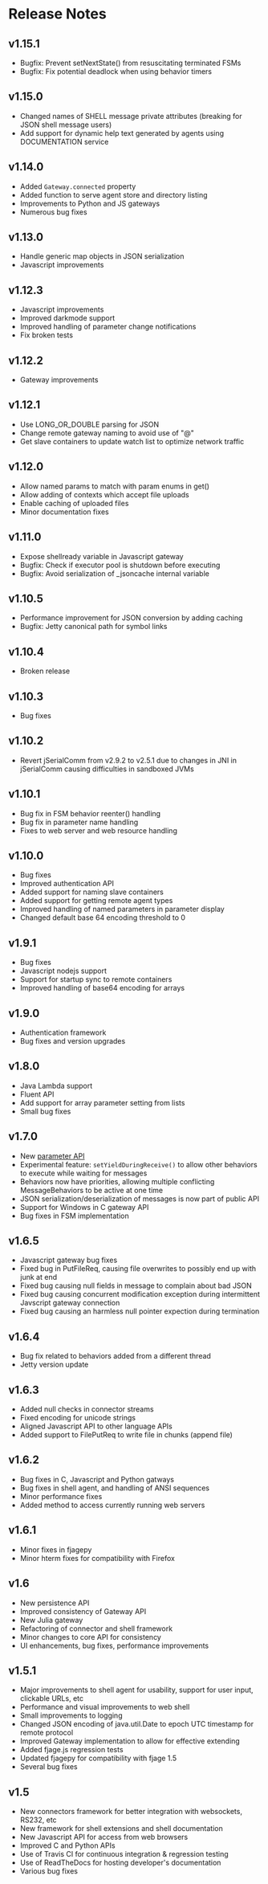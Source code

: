 # Release Notes

## v1.15.1

* Bugfix: Prevent setNextState() from resuscitating terminated FSMs
* Bugfix: Fix potential deadlock when using behavior timers

## v1.15.0

* Changed names of SHELL message private attributes (breaking for JSON shell message users)
* Add support for dynamic help text generated by agents using DOCUMENTATION service

## v1.14.0

* Added `Gateway.connected` property
* Added function to serve agent store and directory listing
* Improvements to Python and JS gateways
* Numerous bug fixes

## v1.13.0

* Handle generic map objects in JSON serialization
* Javascript improvements

## v1.12.3

* Javascript improvements
* Improved darkmode support
* Improved handling of parameter change notifications
* Fix broken tests

## v1.12.2

* Gateway improvements

## v1.12.1

* Use LONG_OR_DOUBLE parsing for JSON
* Change remote gateway naming to avoid use of "@"
* Get slave containers to update watch list to optimize network traffic

## v1.12.0

* Allow named params to match with param enums in get()
* Allow adding of contexts which accept file uploads
* Enable caching of uploaded files
* Minor documentation fixes

## v1.11.0

* Expose shellready variable in Javascript gateway
* Bugfix: Check if executor pool is shutdown before executing
* Bugfix: Avoid serialization of _jsoncache internal variable

## v1.10.5

* Performance improvement for JSON conversion by adding caching
* Bugfix: Jetty canonical path for symbol links

## v1.10.4

* Broken release

## v1.10.3

* Bug fixes

## v1.10.2

* Revert jSerialComm from v2.9.2 to v2.5.1 due to changes in JNI in jSerialComm causing difficulties in sandboxed JVMs

## v1.10.1

* Bug fix in FSM behavior reenter() handling
* Bug fix in parameter name handling
* Fixes to web server and web resource handling

## v1.10.0

* Bug fixes
* Improved authentication API
* Added support for naming slave containers
* Added support for getting remote agent types
* Improved handling of named parameters in parameter display
* Changed default base 64 encoding threshold to 0

## v1.9.1

* Bug fixes
* Javascript nodejs support
* Support for startup sync to remote containers
* Improved handling of base64 encoding for arrays

## v1.9.0

* Authentication framework
* Bug fixes and version upgrades

## v1.8.0

* Java Lambda support
* Fluent API
* Add support for array parameter setting from lists
* Small bug fixes

## v1.7.0

* New [parameter API](https://fjage.readthedocs.io/en/latest/params.html)
* Experimental feature: `setYieldDuringReceive()` to allow other behaviors to execute while waiting for messages
* Behaviors now have priorities, allowing multiple conflicting MessageBehaviors to be active at one time
* JSON serialization/deserialization of messages is now part of public API
* Support for Windows in C gateway API
* Bug fixes in FSM implementation

## v1.6.5

* Javascript gateway bug fixes
* Fixed bug in PutFileReq, causing file overwrites to possibly end up with junk at end
* Fixed bug causing null fields in message to complain about bad JSON
* Fixed bug causing concurrent modification exception during intermittent Javscript gateway connection
* Fixed bug causing an harmless null pointer expection during termination

## v1.6.4

* Bug fix related to behaviors added from a different thread
* Jetty version update

## v1.6.3

* Added null checks in connector streams
* Fixed encoding for unicode strings
* Aligned Javascript API to other language APIs
* Added support to FilePutReq to write file in chunks (append file)

## v1.6.2

* Bug fixes in C, Javascript and Python gatways
* Bug fixes in shell agent, and handling of ANSI sequences
* Minor performance fixes
* Added method to access currently running web servers

## v1.6.1

* Minor fixes in fjagepy
* Minor hterm fixes for compatibility with Firefox

## v1.6

* New persistence API
* Improved consistency of Gateway API
* New Julia gateway
* Refactoring of connector and shell framework
* Minor changes to core API for consistency
* UI enhancements, bug fixes, performance improvements

## v1.5.1

* Major improvements to shell agent for usability, support for user input, clickable URLs, etc
* Performance and visual improvements to web shell
* Small improvements to logging
* Changed JSON encoding of java.util.Date to epoch UTC timestamp for remote protocol
* Improved Gateway implementation to allow for effective extending
* Added fjage.js regression tests
* Updated fjagepy for compatibility with fjage 1.5
* Several bug fixes

## v1.5

* New connectors framework for better integration with websockets, RS232, etc
* New framework for shell extensions and shell documentation
* New Javascript API for access from web browsers
* Improved C and Python APIs
* Use of Travis CI for continuous integration & regression testing
* Use of ReadTheDocs for hosting developer's documentation
* Various bug fixes
